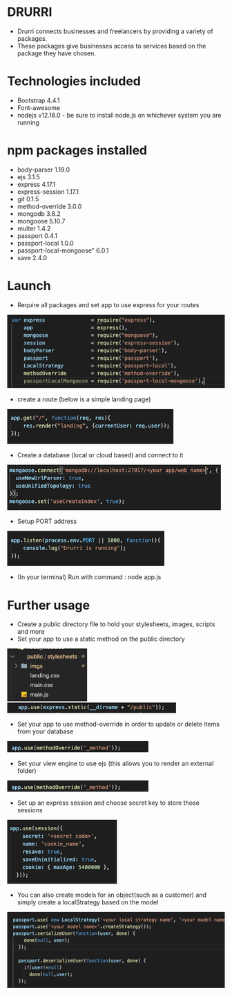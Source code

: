 # DRURRI
* Drurri connects businesses and freelancers by providing a variety of packages. 
* These packages give businesses access to services based on the package they have chosen.

# Technologies included
* Bootstrap 4.4.1
* Font-awesome
* nodejs v12.18.0 - be sure to install node.js on whichever system you are running

# npm packages installed
* body-parser 1.19.0
* ejs 3.1.5
* express 4.17.1
* express-session 1.17.1
* git 0.1.5
* method-override 3.0.0
* mongodb 3.6.2
* mongoose 5.10.7
* multer 1.4.2
* passport 0.4.1
* passport-local 1.0.0
* passport-local-mongoose" 6.0.1
* save 2.4.0

# Launch
* Require all packages and set app to use express for your  routes
<img src='/public/stylesheets/imgs/packages.png'> 

* create a route (below is a simple landing page)
<img src='/public/stylesheets/imgs/landing.png'>

* Create a database (local or cloud based) and connect to it
<img src='/public/stylesheets/imgs/database.png'>

* Setup PORT address

<img src='/public/stylesheets/imgs/port.png'>

* (In your terminal) Run with command : node app.js

# Further usage

* Create a public directory file to hold your stylesheets, images, scripts and more
* Set your app to use a static method on the public directory

<img src='/public/stylesheets/imgs/public.png'>
<img src='/public/stylesheets/imgs/static.png'>

* Set your app to use method-override in order to update or delete items from your database

<img src='/public/stylesheets/imgs/methodoverride.png'>

* Set your view engine to use ejs (this allows you to render an external folder)


<img src='/public/stylesheets/imgs/methodoverride.png'>

* Set up an express session and choose secret key to store those sessions  

<img src='/public/stylesheets/imgs/session.png'>

* You can also create models for an object(such as a customer) and simply create a localStrategy based on the model

<img src='/public/stylesheets/imgs/passport.png'>

